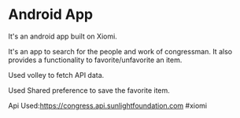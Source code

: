 # Android App
It's an android app built on Xiomi. 

It's an app to search for the people and work of congressman. It also provides a functionality to favorite/unfavorite an item.

Used volley to fetch API data.

Used Shared preference to save the favorite item.

Api Used:https://congress.api.sunlightfoundation.com
#xiomi


